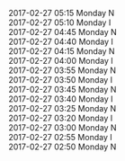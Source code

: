 2017-02-27 05:15 Monday  N  
2017-02-27 05:10 Monday  I  
2017-02-27 04:45 Monday  N  
2017-02-27 04:40 Monday  I  
2017-02-27 04:15 Monday  N  
2017-02-27 04:00 Monday  I  
2017-02-27 03:55 Monday  N  
2017-02-27 03:50 Monday  I  
2017-02-27 03:45 Monday  N  
2017-02-27 03:40 Monday  I  
2017-02-27 03:25 Monday  N  
2017-02-27 03:20 Monday  I  
2017-02-27 03:00 Monday  N  
2017-02-27 02:55 Monday  I  
2017-02-27 02:50 Monday  N  
